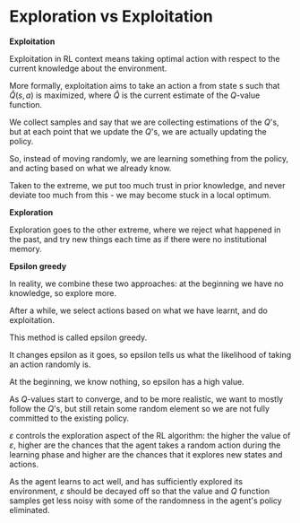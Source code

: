 # Exploration vs Exploitation

**Exploitation**

Exploitation in RL context means taking optimal action with respect to the current knowledge about the environment.

More formally, exploitation aims to take an action a from state s such that $\hat{Q}(s,a)$ is maximized, where $\hat{Q}$ is the current estimate of the $Q$-value function.

We collect samples and say that we are collecting estimations of the $Q$'s, but at each point that we update the $Q$'s, we are actually updating the policy.

So, instead of moving randomly, we are learning something from the policy, and acting based on what we already know.

Taken to the extreme, we put too much trust in prior knowledge, and never deviate too much from this - we may become stuck in a local optimum.

**Exploration**

Exploration goes to the other extreme, where we reject what happened in the past, and try new things each time as if there were no institutional memory.

**Epsilon greedy**

In reality, we combine these two approaches: at the beginning we have no knowledge, so explore more.

After a while, we select actions based on what we have learnt, and do exploitation.

This method is called epsilon greedy.

It changes epsilon as it goes, so epsilon tells us what the likelihood of taking an action randomly is.

At the beginning, we know nothing, so epsilon has a high value.

As $Q$-values start to converge, and to be more realistic, we want to mostly follow the $Q$'s, but still retain some random element so we are not fully committed to the existing policy.

$ε$ controls the exploration aspect of the RL algorithm: the higher the value of $ε$, higher are the chances that the agent takes a random action during the learning phase and higher are the chances that it explores new states and actions.

As the agent learns to act well, and has sufficiently explored its environment, $ε$ should be decayed off so that the value and $Q$ function samples get less noisy with some of the randomness in the agent's policy eliminated.
